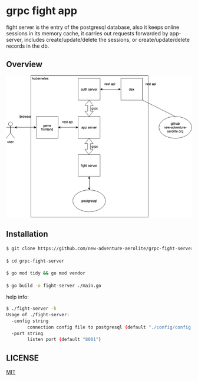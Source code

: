 # grpc fight app

fight server is the entry of the postgresql database, also it keeps online sessions in its memory cache, it carries out requests forwarded by app-server, includes create/update/delete the sessions, or create/update/delete records in the db.

## Overview

![rpg-game](./images/rpg-game.png)

## Installation

```sh
$ git clone https://github.com/new-adventure-aerolite/grpc-fight-server.git

$ cd grpc-fight-server

$ go mod tidy && go mod vendor

$ go build -o fight-server ./main.go
```

help info:
```sh
$ ./fight-server -h
Usage of ./fight-server:
  -config string
        connection config file to postgresql (default "./config/config.json")
  -port string
        listen port (default "8001")
```

## LICENSE

[MIT](./LICENSE)
